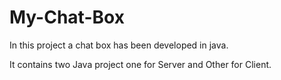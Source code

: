 # My-Chat-Box

In this project a chat box has been developed in java.

It contains two Java project one for Server and Other for Client.
